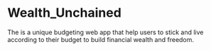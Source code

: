 # Wealth_Unchained
The is a unique budgeting web app that help users to stick and live according to their budget to build financial wealth and freedom.
